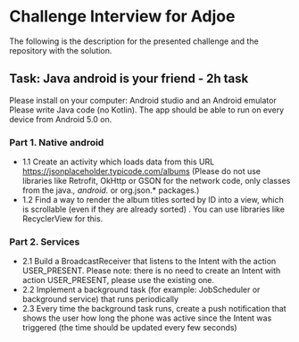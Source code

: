 # Challenge Interview for Adjoe 

The following is the description for the presented challenge and the repository with the solution.

## Task: Java android is your friend - 2h task

Please install on your computer: Android studio and an Android emulator Please write Java code (no Kotlin). The app should be able to run on every device from Android 5.0 on.

### Part 1. Native android

  - 1.1 Create an activity which loads data from this URL https://jsonplaceholder.typicode.com/albums (Please do not use libraries like Retrofit, OkHttp or GSON for the network code, only classes from the java.*, android.* or org.json.* packages.)
  - 1.2 Find a way to render the album titles sorted by ID into a view, which is scrollable (even if they are already sorted) . You can use libraries like RecyclerView for this.

### Part 2. Services
  
  - 2.1 Build a BroadcastReceiver that listens to the Intent with the action USER_PRESENT. Please note: there is no need to create an Intent with action USER_PRESENT, please use the existing one.
  - 2.2 Implement a background task (for example: JobScheduler or background service) that runs periodically
  - 2.3 Every time the background task runs, create a push notification that shows the user how long the phone was active since the Intent was triggered (the time should be updated every few seconds)
